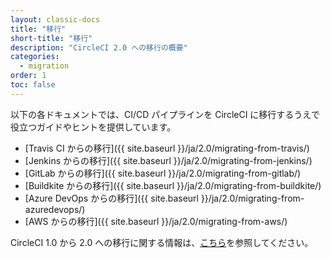 ```yaml
---
layout: classic-docs
title: "移行"
short-title: "移行"
description: "CircleCI 2.0 への移行の概要"
categories:
  - migration
order: 1
toc: false
---
```


以下の各ドキュメントでは、CI/CD パイプラインを CircleCI に移行するうえで役立つガイドやヒントを提供しています。

* [Travis CI からの移行]({{ site.baseurl }}/ja/2.0/migrating-from-travis/)
* [Jenkins からの移行]({{ site.baseurl }}/ja/2.0/migrating-from-jenkins/)
* [GitLab からの移行]({{ site.baseurl }}/ja/2.0/migrating-from-gitlab/)
* [Buildkite からの移行]({{ site.baseurl }}/ja/2.0/migrating-from-buildkite/)
* [Azure DevOps からの移行]({{ site.baseurl }}/ja/2.0/migrating-from-azuredevops/)
* [AWS からの移行]({{ site.baseurl }}/ja/2.0/migrating-from-aws/)

CircleCI 1.0 から 2.0 への移行に関する情報は、[こちら](https://circleci.com/docs/2.0/upgrading/#section=server-administration)を参照してください。
